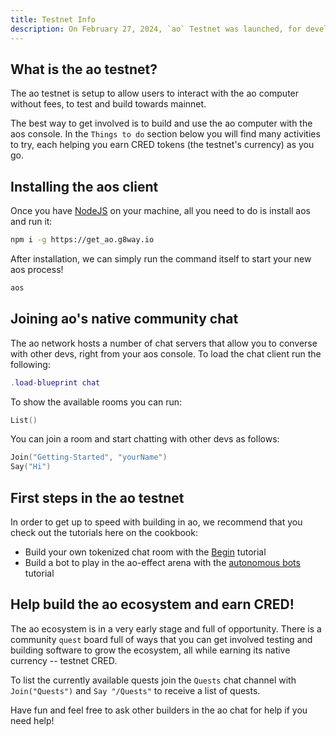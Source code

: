```yaml
---
title: Testnet Info
description: On February 27, 2024, `ao` Testnet was launched, for developers and early adopters to explore the hyper parallel computer.
---
```


## What is the ao testnet?

The ao testnet is setup to allow users to interact with the ao computer without fees, to test and build towards mainnet.

The best way to get involved is to build and use the ao computer with the aos console. In the `Things to do` section below you will find many activities to try, each helping you earn CRED tokens (the testnet's currency) as you go.

## Installing the aos client

Once you have [NodeJS](https://nodejs.org) on your machine, all you need to do is install aos and run it:

```sh
npm i -g https://get_ao.g8way.io
```

After installation, we can simply run the command itself to start your new aos process!

```sh
aos
```

## Joining ao's native community chat

The ao network hosts a number of chat servers that allow you to converse with other devs, right from your aos console. To load the chat client run the following:

```lua
.load-blueprint chat
```

To show the available rooms you can run:

```lua
List()
```

You can join a room and start chatting with other devs as follows:

```lua
Join("Getting-Started", "yourName")
Say("Hi")
```

## First steps in the ao testnet

In order to get up to speed with building in ao, we recommend that you check out the tutorials here on the cookbook:

- Build your own tokenized chat room with the [Begin](/tutorials/begin/) tutorial
- Build a bot to play in the ao-effect arena with the [autonomous bots](/tutorials/bots-and-games/) tutorial

## Help build the ao ecosystem and earn CRED!

The ao ecosystem is in a very early stage and full of opportunity. There is a community `quest` board full of ways that you can get involved testing and building software to grow the ecosystem, all while earning its native currency -- testnet CRED.

To list the currently available quests join the `Quests` chat channel with `Join("Quests")` and `Say "/Quests"` to receive a list of quests.

Have fun and feel free to ask other builders in the ao chat for help if you need help!
